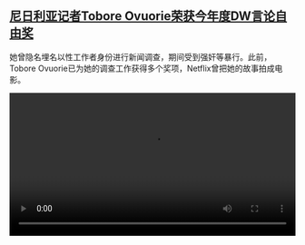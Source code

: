 <!--1620044225000-->
[尼日利亚记者Tobore Ovuorie荣获今年度DW言论自由奖](https://www.dw.com/zh/%E5%B0%BC%E6%97%A5%E5%88%A9%E4%BA%9A%E8%AE%B0%E8%80%85Tobore%20Ovuorie%E8%8D%A3%E8%8E%B7%E4%BB%8A%E5%B9%B4%E5%BA%A6DW%E8%A8%80%E8%AE%BA%E8%87%AA%E7%94%B1%E5%A5%96/a-57411121)
------

<p>她曾隐名埋名以性工作者身份进行新闻调查，期间受到强奸等暴行。此前，Tobore Ovuorie已为她的调查工作获得多个奖项，Netflix曾把她的故事拍成电影。</small></p><video src="https://tvdownloaddw-a.akamaihd.net/dwtv_video/flv/vdt_zh/2021/bchi210503_001_3ea04dw-award-neu_sd_sor.mp4" controls style="width:100%"></video>
